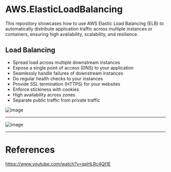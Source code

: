 # AWS.ElasticLoadBalancing
This repository showcases how to use AWS Elastic Load Balancing (ELB) to automatically distribute application traffic across multiple instances or containers, ensuring high availability, scalability, and resilience.

## Load Balancing

- Spread load across multiple downstream instances  
- Expose a single point of access (DNS) to your application  
- Seamlessly handle failures of downstream instances  
- Do regular health checks to your instances  
- Provide SSL termination (HTTPS) for your websites  
- Enforce stickiness with cookies  
- High availability across zones  
- Separate public traffic from private traffic  


![image](https://github.com/user-attachments/assets/d9462b38-2096-45e7-9292-1e284a914a94)

----

![image](https://github.com/user-attachments/assets/1442ba79-aefa-478e-b8a6-433a46828272)


----



# References
https://www.youtube.com/watch?v=qpHLRc4Qt1E
